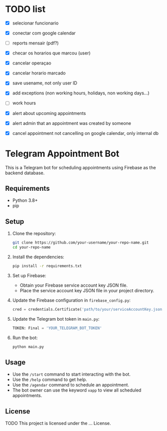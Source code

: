 
# TODO list

- [x] selecionar funcionario

- [X] conectar com google calendar

- [ ] reports mensair (pdf?)

- [x] checar os horarios que marcou (user)

- [x] cancelar operaçao

- [x] cancelar horario marcado

- [x] save usename, not only user ID

- [x] add exceptions (non working hours, holidays, non working days...)

- [ ] work hours

- [x] alert about upcoming appointments

- [x] alert admin that an appointment was created by someone 

- [x] cancel appointment not cancelling on google calendar, only internal db

# Telegram Appointment Bot

This is a Telegram bot for scheduling appointments using Firebase as the backend database.

## Requirements

- Python 3.8+
- pip

## Setup

1. Clone the repository:
    ```bash
    git clone https://github.com/your-username/your-repo-name.git
    cd your-repo-name
    ```

2. Install the dependencies:
    ```bash
    pip install -r requirements.txt
    ```

3. Set up Firebase:
    - Obtain your Firebase service account key JSON file.
    - Place the service account key JSON file in your project directory.

4. Update the Firebase configuration in `firebase_config.py`:
    ```python
    cred = credentials.Certificate('path/to/your/serviceAccountKey.json')
    ```

5. Update the Telegram bot token in `main.py`:
    ```python
    TOKEN: Final = 'YOUR_TELEGRAM_BOT_TOKEN'
    ```

6. Run the bot:
    ```bash
    python main.py
    ```

## Usage

- Use the `/start` command to start interacting with the bot.
- Use the `/help` command to get help.
- Use the `/agendar` command to schedule an appointment.
- The bot owner can use the keyword `vapp` to view all scheduled appointments.

## License
TODO
This project is licensed under the ... License.
